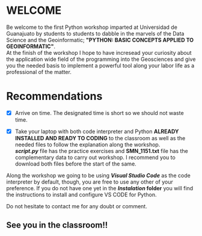 # WELCOME
Be welcome to the first Python workshop imparted at Universidad de Guanajuato by students to students to dabble in the marvels of the Data Science and the Geoinformatic; **"PYTHON: BASIC CONCEPTS APPLIED TO GEOINFORMATIC"**.  
At the finish of the workshop I hope to have incresead your curiosity about the application wide field of the programming into the Geosciences and give you the needed basis to implement a powerful tool along your labor life as a professional of the matter.  
  
# Recommendations  
- [x] Arrive on time. The designated time is short so we should not waste time.  
  
- [x] Take your laptop with both code interpreter and Python **ALREADY INSTALLED AND READY TO CODING** to the classroom as well as the needed files to follow the explanation along the workshop.  
**_script.py_** file has the practice exercises and **SMN_1151.txt** file has the complementary data to carry out workshop. I recommend you to download both files before the start of the same.  
  
Along the workshop we going to be using **_Visual Studio Code_** as the code interpreter by default, though, you are free to use any other of your preference. If you do not have one yet in the **_Instalation_ folder** you will find the instructions to install and configure VS CODE for Python.  
  
Do not hesitate to contact me for any doubt or comment.

## See you in the classroom!!